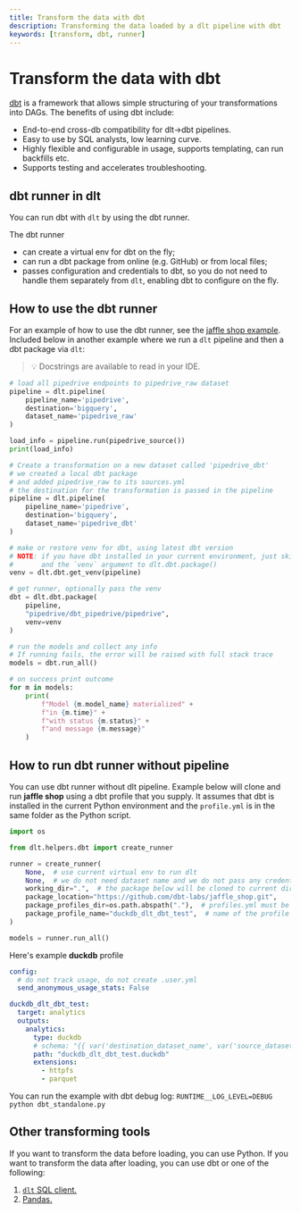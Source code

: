 ```yaml
---
title: Transform the data with dbt
description: Transforming the data loaded by a dlt pipeline with dbt
keywords: [transform, dbt, runner]
---
```


# Transform the data with dbt

[dbt](https://github.com/dbt-labs/dbt-core) is a framework that allows simple structuring of your transformations into DAGs. The benefits of
using dbt include:

- End-to-end cross-db compatibility for dlt→dbt pipelines.
- Easy to use by SQL analysts, low learning curve.
- Highly flexible and configurable in usage, supports templating, can run backfills etc.
- Supports testing and accelerates troubleshooting.

## dbt runner in dlt

You can run dbt with `dlt` by using the dbt runner.

The dbt runner

- can create a virtual env for dbt on the fly;
- can run a dbt package from online (e.g. GitHub) or from local files;
- passes configuration and credentials to dbt, so you do not need to handle them separately from
  `dlt`, enabling dbt to configure on the fly.

## How to use the dbt runner

For an example of how to use the dbt runner, see the
[jaffle shop example](https://github.com/dlt-hub/dlt/blob/devel/docs/examples/archive/dbt_run_jaffle.py).
Included below in another example where we run a `dlt` pipeline and then a dbt package via `dlt`:

> 💡 Docstrings are available to read in your IDE.

```python
# load all pipedrive endpoints to pipedrive_raw dataset
pipeline = dlt.pipeline(
    pipeline_name='pipedrive',
    destination='bigquery',
    dataset_name='pipedrive_raw'
)

load_info = pipeline.run(pipedrive_source())
print(load_info)

# Create a transformation on a new dataset called 'pipedrive_dbt'
# we created a local dbt package
# and added pipedrive_raw to its sources.yml
# the destination for the transformation is passed in the pipeline
pipeline = dlt.pipeline(
    pipeline_name='pipedrive',
    destination='bigquery',
    dataset_name='pipedrive_dbt'
)

# make or restore venv for dbt, using latest dbt version
# NOTE: if you have dbt installed in your current environment, just skip this line
#       and the `venv` argument to dlt.dbt.package()
venv = dlt.dbt.get_venv(pipeline)

# get runner, optionally pass the venv
dbt = dlt.dbt.package(
    pipeline,
    "pipedrive/dbt_pipedrive/pipedrive",
    venv=venv
)

# run the models and collect any info
# If running fails, the error will be raised with full stack trace
models = dbt.run_all()

# on success print outcome
for m in models:
    print(
        f"Model {m.model_name} materialized" +
        f"in {m.time}" +
        f"with status {m.status}" +
        f"and message {m.message}"
    )
```

## How to run dbt runner without pipeline
You can use dbt runner without dlt pipeline. Example below will clone and run **jaffle shop** using a dbt profile that you supply.
It assumes that dbt is installed in the current Python environment and the `profile.yml` is in the same folder as the Python script.
<!--@@@DLT_SNIPPET_START ./dbt-snippets.py::run_dbt_standalone-->
```py
import os

from dlt.helpers.dbt import create_runner

runner = create_runner(
    None,  # use current virtual env to run dlt
    None,  # we do not need dataset name and we do not pass any credentials in environment to dlt
    working_dir=".",  # the package below will be cloned to current dir
    package_location="https://github.com/dbt-labs/jaffle_shop.git",
    package_profiles_dir=os.path.abspath("."),  # profiles.yml must be placed in this dir
    package_profile_name="duckdb_dlt_dbt_test",  # name of the profile
)

models = runner.run_all()
```
<!--@@@DLT_SNIPPET_END ./dbt-snippets.py::run_dbt_standalone-->

Here's example **duckdb** profile
```yaml
config:
  # do not track usage, do not create .user.yml
  send_anonymous_usage_stats: False

duckdb_dlt_dbt_test:
  target: analytics
  outputs:
    analytics:
      type: duckdb
      # schema: "{{ var('destination_dataset_name', var('source_dataset_name')) }}"
      path: "duckdb_dlt_dbt_test.duckdb"
      extensions:
        - httpfs
        - parquet
```
You can run the example with dbt debug log: `RUNTIME__LOG_LEVEL=DEBUG python dbt_standalone.py`


## Other transforming tools

If you want to transform the data before loading, you can use Python. If you want to transform the
data after loading, you can use dbt or one of the following:

1. [`dlt` SQL client.](../sql.md)
1. [Pandas.](../pandas.md)
